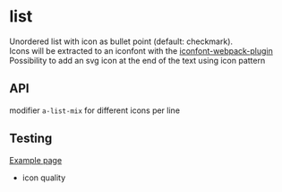 # list

Unordered list with icon as bullet point (default: checkmark).  
Icons will be extracted to an iconfont with the [iconfont-webpack-plugin](https://www.npmjs.com/package/iconfont-webpack-plugin)  
Possibility to add an svg icon at the end of the text using icon pattern

## API

modifier `a-list-mix` for different icons per line

## Testing

[Example page](http://localhost:8081/example-patterns)

- icon quality
